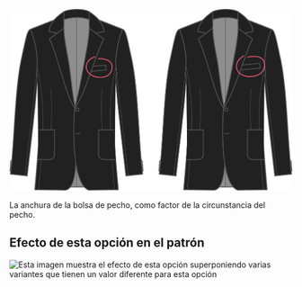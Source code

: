 ![Ancho bolsillo del pecho](chestpocketwidth.svg)

La anchura de la bolsa de pecho, como factor de la circunstancia del pecho.

## Efecto de esta opción en el patrón

![Esta imagen muestra el efecto de esta opción superponiendo varias variantes que tienen un valor diferente para esta opción](jaeger\_chestpocketwidth\_sample.svg "Efecto de esta opción en el patrón")
